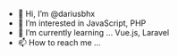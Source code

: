 - 👋 Hi, I’m @dariusbhx
- 👀 I’m interested in JavaScript, PHP
- 🌱 I’m currently learning ... Vue.js, Laravel
- 📫 How to reach me ...
